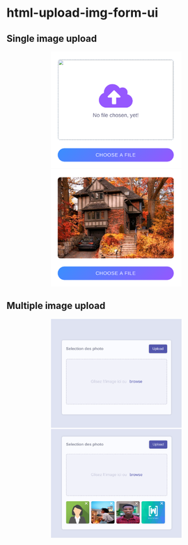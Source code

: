 # html-upload-img-form-ui

## Single image upload

<p align="center">
  <img width="300em" src="img/single/single-empty.png" />
  <img width="300em" src="img/single/single-full.png" />
</p>

## Multiple image upload

<p align="center">
  <img width="300em" height="250em" src="img/multi/multi-empty.png" />
  <img width="300em" height="250em" src="img/multi/multy-full.png" />
</p>
